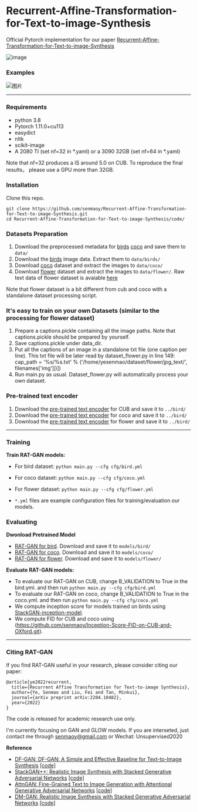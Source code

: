 # Recurrent-Affine-Transformation-for-Text-to-image-Synthesis

Official Pytorch implementation for our paper [Recurrent-Affine-Transformation-for-Text-to-image-Synthesis](https://arxiv.org/abs/2204.10482) 

![image](https://user-images.githubusercontent.com/10735956/166232980-d68a28e3-2f36-490d-acc5-dbbdad46c87e.png)
### Examples
![图片](https://user-images.githubusercontent.com/10735956/167243219-3d9a39f6-b38f-4012-9988-ab9058249112.png)

---
### Requirements
- python 3.8
- Pytorch 1.11.0+cu113
- easydict
- nltk
- scikit-image
- A 2080 TI (set nf=32 in *.yaml) or a 3090 32GB (set nf=64 in *.yaml)

Note that nf=32  produces a IS around 5.0 on CUB. To reproduce the final results， please use a GPU more than 32GB.
### Installation

Clone this repo.
```
git clone https://github.com/senmaoy/Recurrent-Affine-Transformation-for-Text-to-image-Synthesis.git
cd Recurrent-Affine-Transformation-for-Text-to-image-Synthesis/code/
```

### Datasets Preparation
1. Download the preprocessed metadata for [birds](https://drive.google.com/open?id=1O_LtUP9sch09QH3s_EBAgLEctBQ5JBSJ) [coco](https://drive.google.com/open?id=1rSnbIGNDGZeHlsUlLdahj0RJ9oo6lgH9) and save them to `data/`
2. Download the [birds](http://www.vision.caltech.edu/visipedia/CUB-200-2011.html) image data. Extract them to `data/birds/`
3. Download [coco](http://cocodataset.org/#download) dataset and extract the images to `data/coco/`
4. Download [flower](https://drive.google.com/file/d/1cL0F5Q3AYLfwWY7OrUaV1YmTx4zJXgNG/view?usp=sharing) dataset and extract the images to `data/flower/`.	Raw text data of flower dataset is avaiable [here](https://drive.google.com/file/d/1KyTQVo67izP4NEAAZBRnqrGG3yRh3azD/view?usp=sharing)


Note that flower dataset is a bit different from cub and coco with a standalone dataset processing script.
### It's easy to train on your own Datasets (similar to the processing for flower dataset)
1. Prepare a captions.pickle containing all the image paths. Note that captions.pickle should be prepared by yourself.
2. Save captions.pickle under data_dir.
3. Put all the captions of an image in a standalone txt file (one caption per line). This txt file will be later read by dataset_flower.py in line 149:
            cap_path = '%s/%s.txt' % ('/home/yesenmao/dataset/flower/jpg_text/', filenames['img'][i])			
4. Run main.py as usual. Dataset_flower.py will automatically process your own dataset.
### Pre-trained text encoder
1. Download the [pre-trained text encoder](https://drive.google.com/open?id=1GNUKjVeyWYBJ8hEU-yrfYQpDOkxEyP3V) for CUB and save it to `../bird/`
2. Download the [pre-trained text encoder](https://drive.google.com/open?id=1zIrXCE9F6yfbEJIbNP5-YrEe2pZcPSGJ) for coco and save it to `../bird/`
3. Download the [pre-trained text encoder](https://drive.google.com/file/d/1Gb5jRhSN9QGgmACNnZvwJMbDLDuVqffp/view?usp=sharing) for flower and save it to `../bird/`

---
### Training

**Train RAT-GAN models:**
  - For bird dataset: `python main.py --cfg cfg/bird.yml`
  - For coco dataset: `python main.py --cfg cfg/coco.yml`
  - For flower dataset: `python main.py --cfg cfg/flower.yml`

- `*.yml` files are example configuration files for training/evaluation our models.

### Evaluating

**Dwonload Pretrained Model**
- [RAT-GAN for bird](https://drive.google.com/file/d/1Np4odfdNkgRursGeKmwVix3zLhiZfZUa/view?usp=sharing). Download and save it to `models/bird/`
- [RAT-GAN for coco](https://drive.google.com/file/d/1wQOpopmaCFz9XjSnvjb5ZOVq2F-elFhy/view?usp=sharing). Download and save it to `models/coco/`
- [RAT-GAN for flower](https://drive.google.com/file/d/19THxubZDsa6_KfOTBpZ45S2aeVXCBj0T/view?usp=sharing). Download and save it to `models/flower/`

**Evaluate RAT-GAN models:**

- To evaluate our RAT-GAN on CUB, change B_VALIDATION to True in the bird.yml. and then run `python main.py --cfg cfg/bird.yml`
- To evaluate our RAT-GAN on coco, change B_VALIDATION to True in the coco.yml. and then run `python main.py --cfg cfg/coco.yml`
- We compute inception score for models trained on birds using [StackGAN-inception-model](https://github.com/hanzhanggit/StackGAN-inception-model).
- We compute FID for CUB and coco using (https://github.com/senmaoy/Inception-Score-FID-on-CUB-and-OXford.git). 

---
### Citing RAT-GAN

If you find RAT-GAN useful in your research, please consider citing our paper:

```
@article{ye2022recurrent,
  title={Recurrent Affine Transformation for Text-to-image Synthesis},
  author={Ye, Senmao and Liu, Fei and Tan, Minkui},
  journal={arXiv preprint arXiv:2204.10482},
  year={2022}
}
```
The code is released for academic research use only. 

I'm currently focusing on GAN and GLOW models. If you are interseted, just contact me through senmaoy@gmail.com or Wechat: Unsupervised2020


**Reference**
- [DF-GAN:  DF-GAN: A Simple and Effective Baseline for Text-to-Image Synthesis](https://arxiv.org/abs/2008.05865) [[code]](https://github.com/tobran/DF-GAN.git)
- [StackGAN++: Realistic Image Synthesis with Stacked Generative Adversarial Networks](https://arxiv.org/abs/1710.10916) [[code]](https://github.com/hanzhanggit/StackGAN-v2)
- [AttnGAN: Fine-Grained Text to Image Generation with Attentional Generative Adversarial Networks](https://openaccess.thecvf.com/content_cvpr_2018/papers/Xu_AttnGAN_Fine-Grained_Text_CVPR_2018_paper.pdf) [[code]](https://github.com/taoxugit/AttnGAN)
- [DM-GAN: Realistic Image Synthesis with Stacked Generative Adversarial Networks](https://arxiv.org/abs/1904.01310) [[code]](https://github.com/MinfengZhu/DM-GAN)
